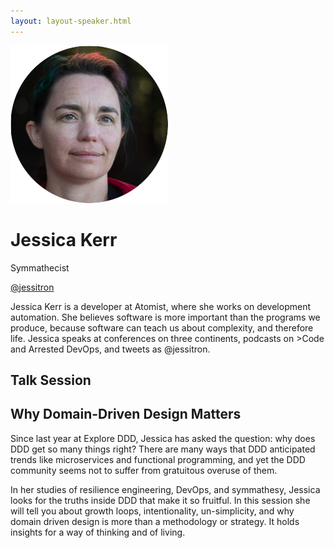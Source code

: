 ```yaml
---
layout: layout-speaker.html
---
```

<div class="container section featured-speaker">
  <div class="row">
    <div class="col-xs-12 col-sm-2 img-container">
      <img class="speaker-page-img" src="../img/speakers/Jessica-Kerr-ON.png">
    </div>
    <div class="col-xs-12 col-sm-10 copy-container">
        <h1 class="speaker-header">Jessica Kerr</h1>
        <span class="speaker-subtitle">Symmathecist</span>
        <p><a class="speaker-handle" href="https://twitter.com/jessitron" target="_blank">@jessitron</a></p>
        <p>Jessica Kerr is a developer at Atomist, where she works on development automation. She believes software is more important than the programs we produce, because software can teach us about complexity, and therefore life. Jessica speaks at conferences on three continents, podcasts on >Code and Arrested DevOps, and tweets as @jessitron.</p>
        <h2>Talk Session</h2>
        <h2 class="gold">Why Domain-Driven Design Matters</h2>
        <p>Since last year at Explore DDD, Jessica has asked the question: why does DDD get so many things right? There are many ways that DDD anticipated trends like microservices and functional programming, and yet the DDD community seems not to suffer from gratuitous overuse of them.</p>
        <p>In her studies of resilience engineering, DevOps, and symmathesy, Jessica looks for the truths inside DDD that make it so fruitful. In this session she will tell you about growth loops, intentionality, un-simplicity, and why domain driven design is more than a methodology or strategy. It holds insights for a way of thinking and of living.</p>
    </div>
  </div>
</div>